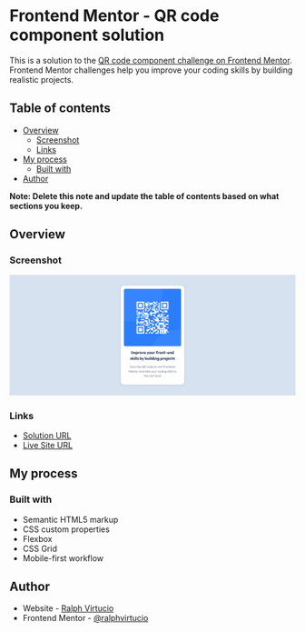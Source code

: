 # Frontend Mentor - QR code component solution

This is a solution to the [QR code component challenge on Frontend Mentor](https://www.frontendmentor.io/challenges/qr-code-component-iux_sIO_H). Frontend Mentor challenges help you improve your coding skills by building realistic projects.

## Table of contents

- [Overview](#overview)
  - [Screenshot](#screenshot)
  - [Links](#links)
- [My process](#my-process)
  - [Built with](#built-with)
- [Author](#author)

**Note: Delete this note and update the table of contents based on what sections you keep.**

## Overview

### Screenshot

![Qr code component](./screenshot.png)

### Links

- [Solution URL](https://github.com/ralphvirtucio/qr-code)
- [Live Site URL](https://ralphvirtucio.github.io/qr-code/)

## My process

### Built with

- Semantic HTML5 markup
- CSS custom properties
- Flexbox
- CSS Grid
- Mobile-first workflow

## Author

- Website - [Ralph Virtucio](https://my-portfolio-black-beta.vercel.app/)
- Frontend Mentor - [@ralphvirtucio](https://www.frontendmentor.io/profile/ralphvirtucio)
